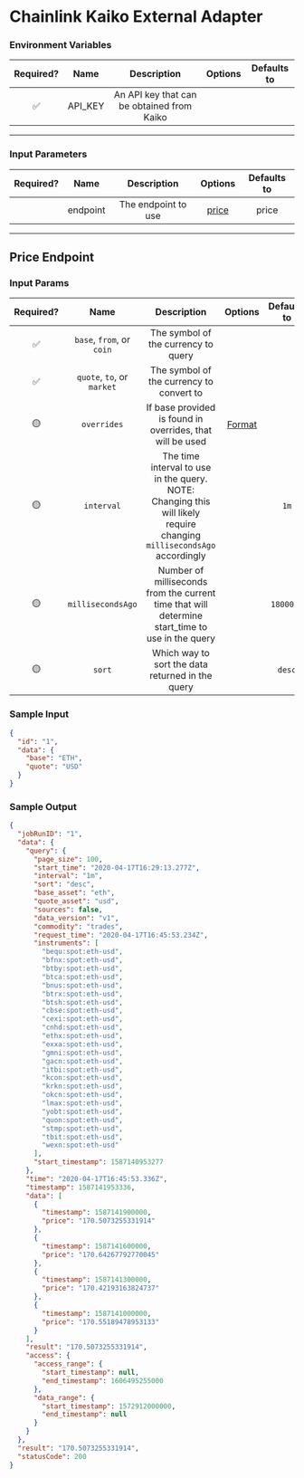 # Chainlink Kaiko External Adapter

### Environment Variables

| Required? |  Name   |                Description                 | Options | Defaults to |
| :-------: | :-----: | :----------------------------------------: | :-----: | :---------: |
|    ✅     | API_KEY | An API key that can be obtained from Kaiko |         |             |

---

### Input Parameters

| Required? |   Name   |     Description     |          Options           | Defaults to |
| :-------: | :------: | :-----------------: | :------------------------: | :---------: |
|           | endpoint | The endpoint to use | [price](##-Price-Endpoint) |    price    |

---

## Price Endpoint

### Input Params

| Required? |            Name            |                                                      Description                                                      |                                       Options                                        | Defaults to |
| :-------: | :------------------------: | :-------------------------------------------------------------------------------------------------------------------: | :----------------------------------------------------------------------------------: | :---------: |
|    ✅     | `base`, `from`, or `coin`  |                                          The symbol of the currency to query                                          |                                                                                      |             |
|    ✅     | `quote`, `to`, or `market` |                                       The symbol of the currency to convert to                                        |                                                                                      |             |
|    🟡     |        `overrides`         |                               If base provided is found in overrides, that will be used                               | [Format](../../core/bootstrap/src/lib/external-adapter/overrides/presetSymbols.json) |             |
|    🟡     |         `interval`         | The time interval to use in the query. NOTE: Changing this will likely require changing `millisecondsAgo` accordingly |                                                                                      |    `1m`     |
|    🟡     |     `millisecondsAgo`      |            Number of milliseconds from the current time that will determine start_time to use in the query            |                                                                                      |  `1800000`  |
|    🟡     |           `sort`           |                                   Which way to sort the data returned in the query                                    |                                                                                      |   `desc`    |

### Sample Input

```json
{
  "id": "1",
  "data": {
    "base": "ETH",
    "quote": "USD"
  }
}
```

### Sample Output

```json
{
  "jobRunID": "1",
  "data": {
    "query": {
      "page_size": 100,
      "start_time": "2020-04-17T16:29:13.277Z",
      "interval": "1m",
      "sort": "desc",
      "base_asset": "eth",
      "quote_asset": "usd",
      "sources": false,
      "data_version": "v1",
      "commodity": "trades",
      "request_time": "2020-04-17T16:45:53.234Z",
      "instruments": [
        "bequ:spot:eth-usd",
        "bfnx:spot:eth-usd",
        "btby:spot:eth-usd",
        "btca:spot:eth-usd",
        "bnus:spot:eth-usd",
        "btrx:spot:eth-usd",
        "btsh:spot:eth-usd",
        "cbse:spot:eth-usd",
        "cexi:spot:eth-usd",
        "cnhd:spot:eth-usd",
        "ethx:spot:eth-usd",
        "exxa:spot:eth-usd",
        "gmni:spot:eth-usd",
        "gacn:spot:eth-usd",
        "itbi:spot:eth-usd",
        "kcon:spot:eth-usd",
        "krkn:spot:eth-usd",
        "okcn:spot:eth-usd",
        "lmax:spot:eth-usd",
        "yobt:spot:eth-usd",
        "quon:spot:eth-usd",
        "stmp:spot:eth-usd",
        "tbit:spot:eth-usd",
        "wexn:spot:eth-usd"
      ],
      "start_timestamp": 1587140953277
    },
    "time": "2020-04-17T16:45:53.336Z",
    "timestamp": 1587141953336,
    "data": [
      {
        "timestamp": 1587141900000,
        "price": "170.5073255331914"
      },
      {
        "timestamp": 1587141600000,
        "price": "170.64267792770045"
      },
      {
        "timestamp": 1587141300000,
        "price": "170.42193163824737"
      },
      {
        "timestamp": 1587141000000,
        "price": "170.55189478953133"
      }
    ],
    "result": "170.5073255331914",
    "access": {
      "access_range": {
        "start_timestamp": null,
        "end_timestamp": 1606495255000
      },
      "data_range": {
        "start_timestamp": 1572912000000,
        "end_timestamp": null
      }
    }
  },
  "result": "170.5073255331914",
  "statusCode": 200
}
```

